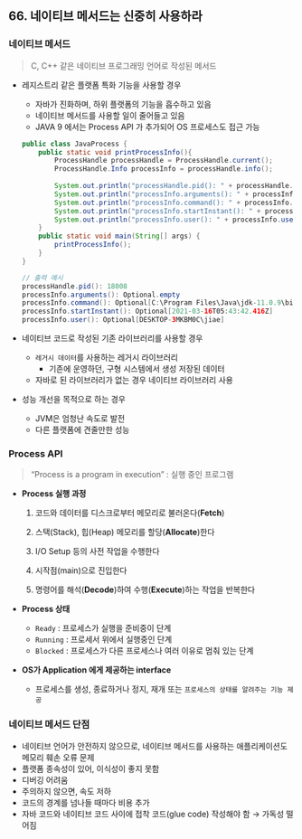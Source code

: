## 66. 네이티브 메서드는 신중히 사용하라

### 네이티브 메서드

> C, C++ 같은 네이티브 프로그래밍 언어로 작성된 메서드
>
- 레지스트리 같은 플랫폼 특화 기능을 사용할 경우
    - 자바가 진화하며, 하위 플랫폼의 기능을 흡수하고 있음
    - 네이티브 메서드를 사용할 일이 줄어들고 있음
    - JAVA 9 에서는 Process API 가 추가되어 OS 프로세스도 접근 가능

    ```java
    public class JavaProcess {
        public static void printProcessInfo(){
            ProcessHandle processHandle = ProcessHandle.current();
            ProcessHandle.Info processInfo = processHandle.info();
        
            System.out.println("processHandle.pid(): " + processHandle.pid());
            System.out.println("processInfo.arguments(): " + processInfo.arguments());
            System.out.println("processInfo.command(): " + processInfo.command());
            System.out.println("processInfo.startInstant(): " + processInfo.startInstant());
            System.out.println("processInfo.user(): " + processInfo.user());    
        }
        public static void main(String[] args) {
            printProcessInfo();
        }
    }
    
    // 출력 예시
    processHandle.pid(): 18008
    processInfo.arguments(): Optional.empty
    processInfo.command(): Optional[C:\Program Files\Java\jdk-11.0.9\bin\java.exe]
    processInfo.startInstant(): Optional[2021-03-16T05:43:42.416Z]
    processInfo.user(): Optional[DESKTOP-3MKBM0C\jiae]
    ```

- 네이티브 코드로 작성된 기존 라이브러리를 사용할 경우
    - `레거시 데이터`를 사용하는 레거시 라이브러리
        - 기존에 운영하던, 구형 시스템에서 생성 저장된 데이터
    - 자바로 된 라이브러리가 없는 경우 네이티브 라이브러리 사용
- 성능 개선을 목적으로 하는 경우
    - JVM은 엄청난 속도로 발전
    - 다른 플랫폼에 견줄만한 성능

### Process API

> “Process is a program in execution” : 실행 중인  프로그램
>
- **Process 실행 과정**

    1. 코드와 데이터를 디스크로부터 메모리로 불러온다(**Fetch**)

    2. 스택(Stack), 힙(Heap) 메모리를 할당(**Allocate**)한다

    3. I/O Setup 등의 사전 작업을 수행한다

    4. 시작점(main)으로 진입한다

    5. 명령어를 해석(**Decode**)하여 수행(**Execute**)하는 작업을 반복한다

- **Process 상태**
    - `Ready` : 프로세스가 실행을 준비중이 단계
    - `Running` : 프로세서 위에서 실행중인 단계
    - `Blocked` : 프로세스가 다른 프로세스나 여러 이유로 멈춰 있는 단계

- **OS가 Application 에게 제공하는 interface**
    - 프로세스를 생성, 종료하거나 정지, 재개 또는 `프로세스의 상태를 알려주는 기능 제공`

### 네이티브 메서드 단점

- 네이티브 언어가 안전하지 않으므로, 네이티브 메서드를 사용하는 애플리케이션도 메모리 훼손 오류 문제
- 플랫폼 종속성이 있어, 이식성이 좋지 못함
- 디버깅 어려움
- 주의하지 않으면, 속도 저하
- 코드의 경계를 넘나들 때마다 비용 추가
- 자바 코드와 네이티브 코드 사이에 접착 코드(glue code) 작성해야 함 → 가독성 떨어짐